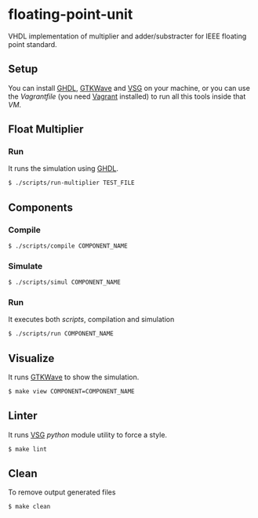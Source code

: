# floating-point-unit

VHDL implementation of multiplier and adder/substracter for IEEE floating point standard.

## Setup

You can install [GHDL](https://ghdl.readthedocs.io/en/latest/), [GTKWave](http://gtkwave.sourceforge.net/) and [VSG](https://github.com/jeremiah-c-leary/vhdl-style-guide) on your machine, or you can use the _Vagrantfile_ (you need [Vagrant](https://www.vagrantup.com/) installed) to run all this tools inside that _VM_.

## Float Multiplier

### Run

It runs the simulation using [GHDL](https://ghdl.readthedocs.io/en/latest/).

```bash
$ ./scripts/run-multiplier TEST_FILE
```

## Components

### Compile

```bash
$ ./scripts/compile COMPONENT_NAME
```

### Simulate

```bash
$ ./scripts/simul COMPONENT_NAME
```

### Run

It executes both _scripts_, compilation and simulation

```bash
$ ./scripts/run COMPONENT_NAME
```

## Visualize

It runs [GTKWave](http://gtkwave.sourceforge.net/) to show the simulation.

```bash
$ make view COMPONENT=COMPONENT_NAME
```

## Linter

It runs [VSG](https://github.com/jeremiah-c-leary/vhdl-style-guide) _python_ module utility to force a style.

```bash
$ make lint
```

## Clean

To remove output generated files

```bash
$ make clean
```
